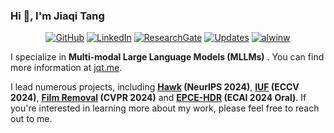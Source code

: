 ### Hi 👋, I'm Jiaqi Tang 
<p align="center">
    <a href="https://github.com/jqtangust/" target="_blank"><img alt="GitHub" src="https://img.shields.io/badge/-GitHub-181717?style=flat-square&logo=github"></a>
    <a href="https://www.linkedin.com/in/jqtnpu" target="_blank"><img alt="LinkedIn" src="https://img.shields.io/badge/-LinkedIn-0077B5?style=flat-square&logo=Linkedin&logoColor=white"></a>
    <a href="https://www.researchgate.net/profile/Jiaqi-Tang-29" target="_blank"><img alt="ResearchGate" src="https://img.shields.io/badge/-ResearchGate-00CCBB?style=flat-square&logo=ResearchGate&logoColor=white"></a>
    <a href="https://github.com/jqtangust?tab=followers" target="_blank"><img alt="Updates" src="https://img.shields.io/badge/--000000?style=flat-square&logo=RSS&logoColor=white"></a>
    <a href="https://github.com/jqtangust" target="_blank"><img alt="alwinw" src="https://badges.pufler.dev/visits/alwinw/alwinw?logo=GitHub&label=visits&color=success&logoColor=white&style=flat-square"/></a>
    <!--<a href="https://github.com/jqtangust" target="_blank"><img alt="profile hits" src="https://img.shields.io/jsdelivr/gh/hw/alwinw/alwinw?label=hits&style=flat-square"></a>-->
</p>

I specialize in __Multi-modal Large Language Models (MLLMs)__ . You can find more information at [jqt.me](https://jqtangust.github.io).

I lead numerous projects, including __[Hawk](https://github.com/jqtangust/hawk) (NeurIPS 2024)__, __[IUF](https://github.com/jqtangust/IUF) (ECCV 2024)__, __[Film Removal](https://github.com/jqtangust/FilmRemoval) (CVPR 2024)__ and __[EPCE-HDR](https://github.com/jqtangust/EPCE-HDR) (ECAI 2024 Oral)__. If you're interested in learning more about my work, please feel free to reach out to me.
